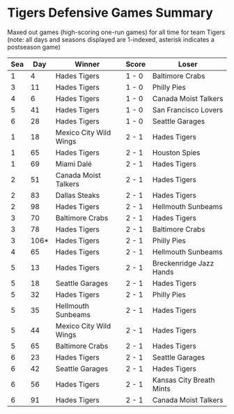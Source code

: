 # Tigers Defensive Games Summary



Maxed out games (high-scoring one-run games) for all time for team Tigers (note: all days and seasons displayed are 1-indexed, asterisk indicates a postseason game)


| Sea | Day | Winner | Score | Loser | 
| ------ |------ |------ |------ |------ |
| 1 | 4 | Hades Tigers | 1 - 0 | Baltimore Crabs | 
| 3 | 11 | Hades Tigers | 1 - 0 | Philly Pies | 
| 4 | 6 | Hades Tigers | 1 - 0 | Canada Moist Talkers | 
| 5 | 41 | Hades Tigers | 1 - 0 | San Francisco Lovers | 
| 6 | 28 | Hades Tigers | 1 - 0 | Seattle Garages | 
| 1 | 18 | Mexico City Wild Wings | 2 - 1 | Hades Tigers | 
| 1 | 65 | Hades Tigers | 2 - 1 | Houston Spies | 
| 1 | 69 | Miami Dalé | 2 - 1 | Hades Tigers | 
| 2 | 51 | Canada Moist Talkers | 2 - 1 | Hades Tigers | 
| 2 | 83 | Dallas Steaks | 2 - 1 | Hades Tigers | 
| 2 | 98 | Hades Tigers | 2 - 1 | Hellmouth Sunbeams | 
| 3 | 70 | Baltimore Crabs | 2 - 1 | Hades Tigers | 
| 3 | 78 | Hades Tigers | 2 - 1 | Baltimore Crabs | 
| 3 | 106* | Hades Tigers | 2 - 1 | Philly Pies | 
| 4 | 65 | Hades Tigers | 2 - 1 | Hellmouth Sunbeams | 
| 5 | 13 | Hades Tigers | 2 - 1 | Breckenridge Jazz Hands | 
| 5 | 18 | Seattle Garages | 2 - 1 | Hades Tigers | 
| 5 | 32 | Hades Tigers | 2 - 1 | Philly Pies | 
| 5 | 35 | Hellmouth Sunbeams | 2 - 1 | Hades Tigers | 
| 5 | 44 | Mexico City Wild Wings | 2 - 1 | Hades Tigers | 
| 5 | 65 | Baltimore Crabs | 2 - 1 | Hades Tigers | 
| 6 | 23 | Hades Tigers | 2 - 1 | Seattle Garages | 
| 6 | 42 | Seattle Garages | 2 - 1 | Hades Tigers | 
| 6 | 56 | Hades Tigers | 2 - 1 | Kansas City Breath Mints | 
| 6 | 91 | Hades Tigers | 2 - 1 | Canada Moist Talkers | 


